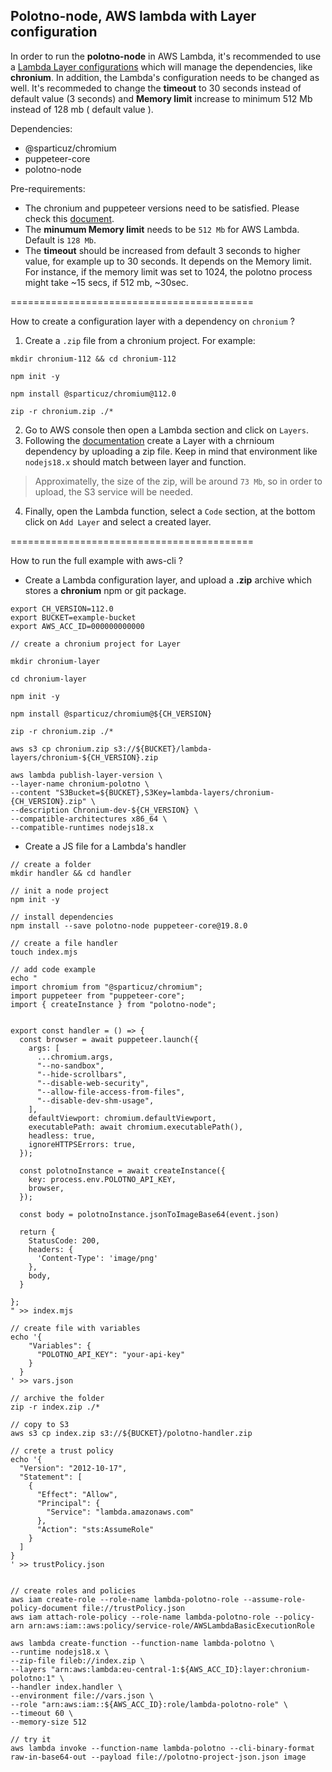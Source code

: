 ## Polotno-node, AWS lambda with Layer configuration

In order to run the **polotno-node** in AWS Lambda, it's recommended to use a [Lambda Layer configurations](https://docs.aws.amazon.com/lambda/latest/dg/chapter-layers.html) which will manage the dependencies, like **chronium**.
In addition, the Lambda's configuration needs to be changed as well. It's recommeded to change the **timeout** to 30 seconds instead of default value (3 seconds) and **Memory limit** increase to minimum 512 Mb instead of 128 mb ( default value ).

Dependencies:

- @sparticuz/chromium
- puppeteer-core
- polotno-node

Pre-requirements:

- The chronium and puppeteer versions need to be satisfied. Please check this [document](https://pptr.dev/supported-browsers).
- The **minumum Memory limit** needs to be ```512 Mb``` for AWS Lambda. Default is ```128 Mb```.
- The **timeout** should be increased from default 3 seconds to higher value, for example up to 30 seconds. It depends on the Memory limit. For instance, if the memory limit was set to 1024, the polotno process might take ~15 secs, if 512 mb, ~30sec.

==========================================

How to create a configuration layer with a dependency on ```chronium``` ?

1. Create a ```.zip``` file from a chronium project. For example:
```
mkdir chronium-112 && cd chronium-112

npm init -y

npm install @sparticuz/chromium@112.0

zip -r chronium.zip ./*
```

2. Go to AWS console then open a Lambda section and click on ```Layers```.
3. Following the [documentation](https://docs.aws.amazon.com/lambda/latest/dg/chapter-layers.html) create a Layer with a chrnioum dependency by uploading a zip file. Keep in mind that environment like ```nodejs18.x``` should match between layer and function.

> Approximatelly, the size of the zip, will be around ```73 Mb```, so in order to upload, the S3 service will be needed.

4. Finally, open the Lambda function, select a ```Code``` section, at the bottom click on ```Add Layer``` and select a created layer.

==========================================

How to run the full example with aws-cli ?

- Create a Lambda configuration layer, and upload a **.zip** archive which stores a **chronium** npm or git package.
```
export CH_VERSION=112.0
export BUCKET=example-bucket
export AWS_ACC_ID=000000000000

// create a chronium project for Layer

mkdir chronium-layer

cd chronium-layer

npm init -y

npm install @sparticuz/chromium@${CH_VERSION}

zip -r chronium.zip ./*

aws s3 cp chronium.zip s3://${BUCKET}/lambda-layers/chronium-${CH_VERSION}.zip

aws lambda publish-layer-version \
--layer-name chronium-polotno \
--content "S3Bucket=${BUCKET},S3Key=lambda-layers/chronium-{CH_VERSION}.zip" \
--description Chronium-dev-${CH_VERSION} \
--compatible-architectures x86_64 \
--compatible-runtimes nodejs18.x
```

- Create a JS file for a Lambda's handler
```
// create a folder
mkdir handler && cd handler

// init a node project
npm init -y

// install dependencies
npm install --save polotno-node puppeteer-core@19.8.0

// create a file handler
touch index.mjs

// add code example
echo "
import chromium from "@sparticuz/chromium";
import puppeteer from "puppeteer-core";
import { createInstance } from "polotno-node";


export const handler = () => {
  const browser = await puppeteer.launch({
    args: [
      ...chromium.args,
      "--no-sandbox",
      "--hide-scrollbars",
      "--disable-web-security",
      "--allow-file-access-from-files",
      "--disable-dev-shm-usage",
    ],
    defaultViewport: chromium.defaultViewport,
    executablePath: await chromium.executablePath(),
    headless: true,
    ignoreHTTPSErrors: true,
  });

  const polotnoInstance = await createInstance({
    key: process.env.POLOTNO_API_KEY,
    browser,
  });

  const body = polotnoInstance.jsonToImageBase64(event.json)
  
  return {
    StatusCode: 200,
    headers: {
      'Content-Type': 'image/png'
    },
    body,
  }

};
" >> index.mjs

// create file with variables
echo '{
    "Variables": {
      "POLOTNO_API_KEY": "your-api-key"
    }
  }
' >> vars.json

// archive the folder
zip -r index.zip ./*

// copy to S3
aws s3 cp index.zip s3://${BUCKET}/polotno-handler.zip

// crete a trust policy
echo '{
  "Version": "2012-10-17",
  "Statement": [
    {
      "Effect": "Allow",
      "Principal": {
        "Service": "lambda.amazonaws.com"
      },
      "Action": "sts:AssumeRole"
    }
  ]
}
' >> trustPolicy.json


// create roles and policies
aws iam create-role --role-name lambda-polotno-role --assume-role-policy-document file://trustPolicy.json
aws iam attach-role-policy --role-name lambda-polotno-role --policy-arn arn:aws:iam::aws:policy/service-role/AWSLambdaBasicExecutionRole

aws lambda create-function --function-name lambda-polotno \
--runtime nodejs18.x \
--zip-file fileb://index.zip \
--layers "arn:aws:lambda:eu-central-1:${AWS_ACC_ID}:layer:chronium-polotno:1" \
--handler index.handler \
--environment file://vars.json \
--role "arn:aws:iam::${AWS_ACC_ID}:role/lambda-polotno-role" \
--timeout 60 \
--memory-size 512

// try it
aws lambda invoke --function-name lambda-polotno --cli-binary-format raw-in-base64-out --payload file://polotno-project-json.json image
```
